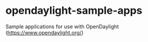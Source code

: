 # opendaylight-sample-apps
Sample applications for use with OpenDaylight (https://www.opendaylight.org/)
